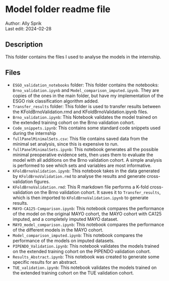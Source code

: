 # Model folder readme file
Author: Ally Sprik \
Last edit: 2024-02-28

## Description
This  folder contains the files I used to analyse the models in the internship. 

## Files
- `ESGO_validation_notebooks` folder: This folder contains the notebooks: `Brno_validation.ipynb` and `Model_comparison_imputed.ipynb`. They are copies of the ones in the main folder, but have my implementation of the ESGO risk classification algorithm added.
- `Transfer_results` folder: This folder is used to transfer results between the KFoldBrnoValidation.rmd and KFoldBrnoValidation.ipynb files.
- `Brno_validation.ipynb`: This Notebook validates the model trained on the extended training cohort on the Brno validation cohort.
- `Code_snippets.ipynb`: This contains some standard code snippets used during the internship
- `fullPanelMinimalSets.csv`: This file contains saved data from the minimal set analysis, since this is expensive to run.
- `fullPanelMinimalSets.ipynb`: This notebook generates all the possible minimal preoperative evidence sets, then uses them to evaluate the model with all additions on the Brno validation cohort. A simple analysis is performed to see which sets and variables are most informative.
- `KFoldBrnoValidation.ipynb`: This notebook takes in the data generated by `KFoldBrnoValidation.rmd` to analyse the results and generate cross-validation figures.
- `KFoldBrnoValidation.rmd`: This R markdown file performs a K-fold cross-validation on the Brno validation cohort. It saves it to `Transfer_results`, which is then imported to `KFoldBrnoValidation.ipynb` to generate results.
- `MAYO-CA125-Comparison.ipynb`: This notebook compares the performance of the model on the original MAYO cohort, the MAYO cohort with CA125 imputed, and a completely imputed MAYO dataset.
- `MAYO_model_comparison.ipynb`: This notebook compares the performance of the different models in the MAYO cohort.
- `Model_comparison_imputed.ipynb`: This notebook compares the performance of the models on imputed datasets.
- `PIPENDO_Validation.ipynb`: This notebook validates the models trained on the extended training cohort on the PIPENDO validation cohort.
- `Results_Abstract.ipynb`: This notebook was created to generate some specific results for an abstract.
- `TUE_validation.ipynb`: This notebook validates the models trained on the extended training cohort on the TUE validation cohort.